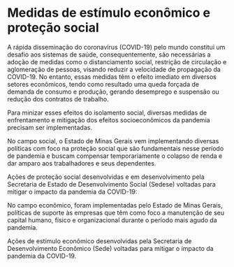 
# Medidas de estímulo econômico e proteção social

A rápida disseminação do coronavírus (COVID-19) pelo mundo constitui um desafio aos sistemas de saúde, consequentemente, são necessárias a adoção de medidas como o distanciamento social, restrição de circulação e aglomeração de pessoas, visando reduzir a velocidade de propagação da COVID-19. No entanto, essas medidas têm o efeito imediato em diversos setores econômicos, tendo como resultado uma queda forçada de demanda de consumo e produção, gerando desemprego e suspensão ou redução dos contratos de trabalho. 

Para minizar esses efeitos do isolamento social, diversas medidas de enfrentamento e mitigação dos efeitos socioeconômicos da pandemia precisam ser implementadas.

No campo social, o Estado de Minas Gerais vem implementando diversas políticas com foco na proteção social que são fundamentais nesse período de pandemia e buscam compensar temporariamente o colapso de renda e dar amparo aos trabalhadores e seus dependentes. 

Ações de proteção social desenvolvidas e em desenvolvimento pela Secretaria de Estado de Desenvolvimento Social (Sedese) voltadas para mitigar o impacto da pandemia da COVID-19:

No campo econômico, foram implementadas pelo Estado de Minas Gerais, políticas de suporte às empresas que têm como foco a manutenção de seu capital humano, físico e organizacional durante o período mais agudo da pandemia. 

Ações de estímulo econômico desenvolvidas pela Secretaria de Desenvolvimento Econômico (Sede) voltadas para mitigar o impacto da pandemia da COVID-19.


